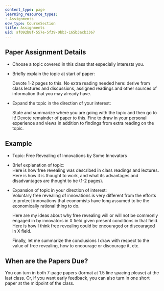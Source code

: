 ```yaml
---
content_type: page
learning_resource_types:
- Assignments
ocw_type: CourseSection
title: Assignments
uid: af092b8f-557e-5f39-0bb3-165b3acb3367
---
```


Paper Assignment Details
------------------------

*   Choose a topic covered in this class that especially interests you.  
    
*   Briefly explain the topic at start of paper:  
      
    Devote 1-2 pages to this. No extra reading needed here: derive from class lectures and discussions, assigned readings and other sources of information that you may already have.  
    
*   Expand the topic in the direction of your interest:  
      
    State and summarize where you are going with the topic and then go to it! Devote remainder of paper to this. Fine to draw in your personal experience and views in addition to findings from extra reading on the topic.

Example
-------

*   Topic: Free Revealing of Innovations by Some Innovators  
    
*   Brief explanation of topic:  
    Here is how free revealing was described in class readings and lectures. Here is how it is thought to work, and what its advantages and disadvantages are thought to be (1-2 pages).  
    
*   Expansion of topic in your direction of interest:  
    Voluntary free revealing of innovations is very different from the efforts to protect innovations that economists have long assumed to be the economically rational thing to do.  
      
    Here are my ideas about why free revealing will or will not be commonly engaged in by innovators in X field given present conditions in that field. Here is how I think free revealing could be encouraged or discouraged in X field.  
      
    Finally, let me summarize the conclusions I draw with respect to the value of free revealing, how to encourage or discourage it, etc.

When are the Papers Due?
------------------------

You can turn in both 7-page papers (format at 1.5 line spacing please) at the last class. Or, if you want early feedback, you can also turn in one short paper at the midpoint of the class.